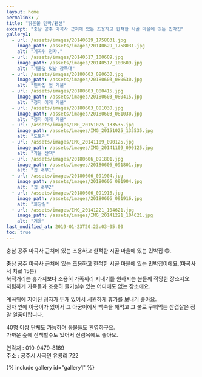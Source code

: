 ```yaml
---
layout: home
permalink: /
title: "맑은물 민박/펜션"
excerpt: "충남 공주 마곡사 근처에 있는 조용하고 한적한 시골 마을에 있는 민박집"
gallery1:
  - url: /assets/images/20140629_1758031.jpg
    image_path: /assets/images/20140629_1758031.jpg
    alt: "계곡위 정자."
  - url: /assets/images/20140517_100609.jpg
    image_path: /assets/images/20140517_100609.jpg
    alt: "개울옆 텃밭 장독대"
  - url: /assets/images/20180603_080630.jpg
    image_path: /assets/images/20180603_080630.jpg
    alt: "민박집 옆 개울"
  - url: /assets/images/20180603_080415.jpg
    image_path: /assets/images/20180603_080415.jpg
    alt: "정자 아래 개울"
  - url: /assets/images/20180603_081030.jpg
    image_path: /assets/images/20180603_081030.jpg
    alt: "정자 아래 개울"
  - url: /assets/images/IMG_20151025_133535.jpg
    image_path: /assets/images/IMG_20151025_133535.jpg
    alt: "도토리"
  - url: /assets/images/IMG_20141109_090125.jpg
    image_path: /assets/images/IMG_20141109_090125.jpg
    alt: "가을 산책"
  - url: /assets/images/20180606_091801.jpg
    image_path: /assets/images/20180606_091801.jpg
    alt: "집 내부1"
  - url: /assets/images/20180606_091904.jpg
    image_path: /assets/images/20180606_091904.jpg
    alt: "집 내부2"    
  - url: /assets/images/20180606_091916.jpg
    image_path: /assets/images/20180606_091916.jpg
    alt: "화장실"
  - url: /assets/images/IMG_20141221_104621.jpg
    image_path: /assets/images/IMG_20141221_104621.jpg
    alt: "겨울"          
last_modified_at: 2019-01-23T20:23:03-05:00
toc: true
---
```

충남 공주 마곡사 근처에 있는 조용하고 한적한 시골 마을에 있는 민박집 :smile:.

충남 공주 마곡사 근처에 있는 조용하고 한적한 시골 마을에 있는 민박집이에요.(마곡사서 차로 15분)  
북적거리는 휴가지보다 조용히 가족끼리 지내기를 원하시는 분들께 적당한 장소지요.  
저렴하게 가족들과 조용히 즐기실수 있는 어디에도 없는 장소에요.  

계곡위에 지어진 정자가 두개 있어서 시원하게 휴가를 보내기 좋아요.  
정자 옆에 아궁이가 있어서 그 아궁이에서 백숙을 해먹고 그 불로 구워먹는 삼겹살은 정말 일품이랍니다.

40명 이상 단체도 가능하며 동물들도 환영하구요.  
가까운 숲에 산책할수도 있어서 산림욕에도 좋아요.

연락처 : 010-9479-8169  
주소 : 공주시 사곡면 유룡리 722 

{% include gallery id="gallery1" %}  
